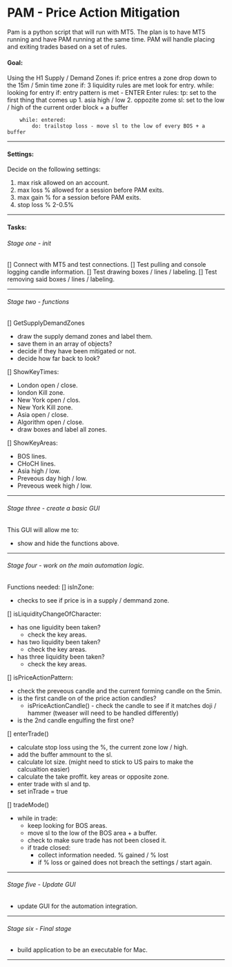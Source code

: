 # PAM - Price Action Mitigation

Pam is a python script that will run with MT5. The plan is to have MT5 running and have PAM running at the same time. PAM will handle placing and exiting trades based on a set of rules.

#### Goal:

Using the H1 Supply / Demand Zones
if: price entres a zone drop down to the 15m / 5min time zone
if: 3 liquidity rules are met look for entry.
while: looking for entry
if: entry pattern is met - ENTER
Enter rules:
tp: set to the first thing that comes up 1. asia high / low 2. oppozite zome
sl: set to the low / high of the current order block + a buffer

        while: entered:
            do: trailstop loss - move sl to the low of every BOS + a buffer

---

#### Settings:

Decide on the following settings:

1. max risk allowed on an account.
2. max loss % allowed for a session before PAM exits.
3. max gain % for a session before PAM exits.
4. stop loss % 2-0.5%

---

#### Tasks:

###### Stage one - init

[] Connect with MT5 and test connections.
[] Test pulling and console logging candle information.
[] Test drawing boxes / lines / labeling.
[] Test removing said boxes / lines / labeling.

---

###### Stage two - functions

[] GetSupplyDemandZones

- draw the supply demand zones and label them.
- save them in an array of objects?
- decide if they have been mitigated or not.
- decide how far back to look?

[] ShowKeyTimes:

- London open / close.
- london Kill zone.
- New York open / clos.
- New York Kill zone.
- Asia open / close.
- Algorithm open / close.
- draw boxes and label all zones.

[] ShowKeyAreas:

- BOS lines.
- CHoCH lines.
- Asia high / low.
- Preveous day high / low.
- Preveous week high / low.

---

###### Stage three - create a basic GUI

This GUI will allow me to:

- show and hide the functions above.

---

###### Stage four - work on the main automation logic.

Functions needed:
[] isInZone:

- checks to see if price is in a supply / demmand zone.

[] isLiquidityChangeOfCharacter:

- has one liguidity been taken?
  - check the key areas.
- has two liquidity been taken?
  - check the key areas.
- has three liquidity been taken?
  - check the key areas.

[] isPriceActionPattern:

- check the preveous candle and the current forming candle on the 5min.
- is the first candle on of the price action candles?
  - isPriceActionCandle() - check the candle to see if it matches doji / hammer (tweaser will need to be handled differently)
- is the 2nd candle engulfing the first one?

[] enterTrade()

- calculate stop loss using the %, the current zone low / high.
- add the buffer ammount to the sl.
- calculate lot size. (might need to stick to US pairs to make the calcualtion easier)
- calculate the take proffit. key areas or opposite zone.
- enter trade with sl and tp.
- set inTrade = true

[] tradeMode()

- while in trade:
  - keep looking for BOS areas.
  - move sl to the low of the BOS area + a buffer.
  - check to make sure trade has not been closed it.
  - if trade closed:
    - collect information needed. % gained / % lost
    - if % loss or gained does not breach the settings / start again.

---

###### Stage five - Update GUI

- update GUI for the automation integration.

---

###### Stage six - Final stage

- build application to be an executable for Mac.

---
